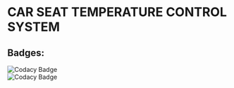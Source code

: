 # CAR SEAT TEMPERATURE CONTROL SYSTEM
## Badges:
 ![Codacy Badge](https://api.codiga.io/project/31611/status/svg)   
 ![Codacy Badge](https://api.codiga.io/project/31611/score/svg)
